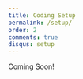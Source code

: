 ```yaml
---
title: Coding Setup
permalink: /setup/
order: 2
comments: true
disqus: setup
---
```


Coming Soon!





